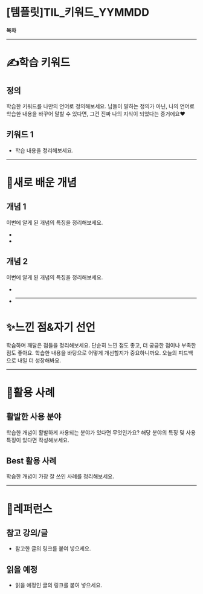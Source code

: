 # [템플릿]TIL\_키워드\_YYMMDD

**목차**

---

# ✍학습 키워드

## 정의

학습한 키워드를 나만의 언어로 정의해보세요.
남들이 말하는 정의가 아닌,
나의 언어로 학습한 내용을 바꾸어 말할 수 있다면,
그건 진짜 나의 지식이 되었다는 증거에요❤

## 키워드 1

- 학습 내용을 정리해보세요.

---

# 📝새로 배운 개념

## 개념 1

이번에 알게 된 개념의 특징을 정리해보세요.

-
-

## 개념 2

이번에 알게 된 개념의 특징을 정리해보세요.

-
- ***

# ✨느낀 점&자기 선언

학습하며 깨달은 점들을 정리해보세요. 단순히 느낀 점도 좋고, 더 궁금한 점이나 부족한 점도 좋아요. 학습한 내용을 바탕으로 어떻게 개선할지가 중요하니까요. 오늘의 피드백으로 내일 더 성장해봐요.

---

# 🦋활용 사례

## 활발한 사용 분야

학습한 개념이 활발하게 사용되는 분야가 있다면 무엇인가요? 해당 분야의 특징 및 사용 특징이 있다면 작성해보세요.

## Best 활용 사례

학습한 개념이 가장 잘 쓰인 사례를 정리해보세요.

---

# 🔗레퍼런스

## 참고 강의/글

- 참고한 글의 링크를 붙여 넣으세요.

## 읽을 예정

- 읽을 예정인 글의 링크를 붙여 넣으세요.
